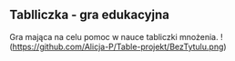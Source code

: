 ## Tablliczka - gra edukacyjna

Gra mająca na celu pomoc w nauce tabliczki mnożenia.
!(https://github.com/Alicja-P/Table-projekt/BezTytulu.png)

